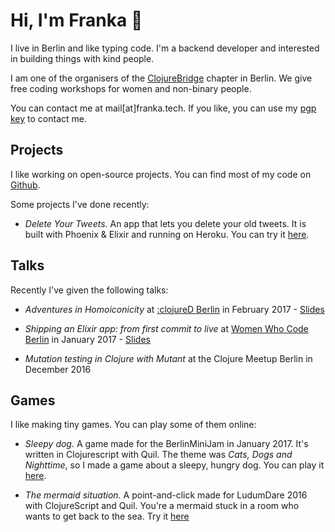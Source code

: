 # Hi, I'm Franka &#128075;

I live in Berlin and like typing code. I'm a backend developer and interested in building things with kind people.

I am one of the organisers of the [ClojureBridge](http://clojurebridge-berlin.org) chapter in Berlin. We give free coding workshops for women and non-binary people.

You can contact me at mail\[at\]franka.tech. If you like, you can use my [pgp key](https://franka.tech/Franka_pub.asc) to contact me.

## Projects

I like working on open-source projects. You can find most of my code on [Github](https://github.com/vsmart).

Some projects I've done recently:

* _Delete Your Tweets._ An app that lets you delete your old tweets. It is built with Phoenix & Elixir and running on Heroku. You can try it [here](https://delete-your-tweets.franka.tech).

## Talks

Recently I've given the following talks:

* _Adventures in Homoiconicity_  at [:clojureD Berlin](http://www.clojured.de/schedule/#details-9) in February 2017 - [Slides](https://franka.tech/talks/homoiconicity-talk)

* _Shipping an Elixir app: from first commit to live_ at [Women Who Code Berlin](https://www.meetup.com/Women-Who-Code-Berlin-Germany/events/236692747/) in January 2017 - [Slides](https://franka.tech/talks/ship-it)

* _Mutation testing in Clojure with Mutant_ at the Clojure Meetup Berlin in December 2016

## Games

I like making tiny games. You can play some of them online:

* _Sleepy dog._ A game made for the BerlinMiniJam in January 2017. It's written in Clojurescript with Quil. The theme was _Cats, Dogs and Nighttime_, so I made a game about a sleepy, hungry dog. You can play it [here](https://franka.tech/games/sleepy-dog).

* _The mermaid situation._ A point-and-click made for LudumDare 2016 with ClojureScript and Quil. You're a mermaid stuck in a room who wants to get back to the sea. Try it [here](https://lislis.de/games/mermaid-situation)
